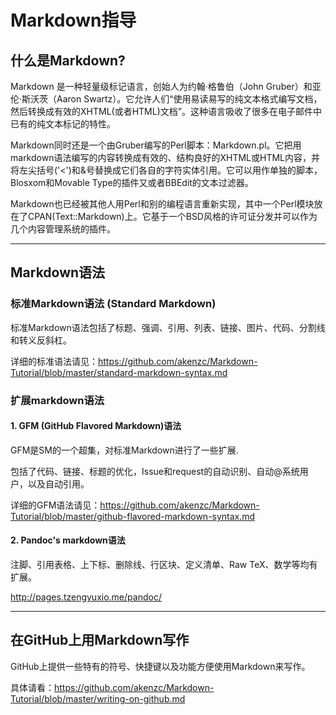 # Markdown指导

## 什么是Markdown?

Markdown 是一种轻量级标记语言，创始人为约翰·格鲁伯（John Gruber）和亚伦·斯沃茨（Aaron Swartz）。它允许人们“使用易读易写的纯文本格式编写文档，然后转换成有效的XHTML(或者HTML)文档”。这种语言吸收了很多在电子邮件中已有的纯文本标记的特性。

Markdown同时还是一个由Gruber编写的Perl脚本：Markdown.pl。它把用markdown语法编写的内容转换成有效的、结构良好的XHTML或HTML内容，并将左尖括号('<')和&号替换成它们各自的字符实体引用。它可以用作单独的脚本，Blosxom和Movable Type的插件又或者BBEdit的文本过滤器。

Markdown也已经被其他人用Perl和别的编程语言重新实现，其中一个Perl模块放在了CPAN(Text::Markdown)上。它基于一个BSD风格的许可证分发并可以作为几个内容管理系统的插件。

--------------------

## Markdown语法

### 标准Markdown语法 (Standard Markdown)

标准Markdown语法包括了标题、强调、引用、列表、链接、图片、代码、分割线和转义反斜杠。

详细的标准语法请见：<https://github.com/akenzc/Markdown-Tutorial/blob/master/standard-markdown-syntax.md>

### 扩展markdown语法

#### 1. GFM (GitHub Flavored Markdown)语法

GFM是SM的一个超集，对标准Markdown进行了一些扩展.

包括了代码、链接、标题的优化，Issue和request的自动识别、自动@系统用户，以及自动引用。

详细的GFM语法请见：<https://github.com/akenzc/Markdown-Tutorial/blob/master/github-flavored-markdown-syntax.md>

#### 2. Pandoc's markdown语法
注脚、引用表格、上下标、删除线、行区块、定义清单、Raw TeX、数学等均有扩展。

http://pages.tzengyuxio.me/pandoc/

---------------------


## 在GitHub上用Markdown写作
GitHub上提供一些特有的符号、快捷键以及功能方便使用Markdown来写作。

具体请看：<https://github.com/akenzc/Markdown-Tutorial/blob/master/writing-on-github.md>

